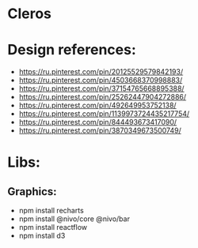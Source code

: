# Cleros

# Design references:

- https://ru.pinterest.com/pin/20125529579842193/
- https://ru.pinterest.com/pin/4503668370998883/
- https://ru.pinterest.com/pin/37154765668895388/
- https://ru.pinterest.com/pin/25262447904272886/
- https://ru.pinterest.com/pin/492649953752138/
- https://ru.pinterest.com/pin/1139973724435217754/
- https://ru.pinterest.com/pin/844493673417090/
- https://ru.pinterest.com/pin/3870349673500749/

# Libs:

## Graphics:

- npm install recharts
- npm install @nivo/core @nivo/bar
- npm install reactflow
- npm install d3
